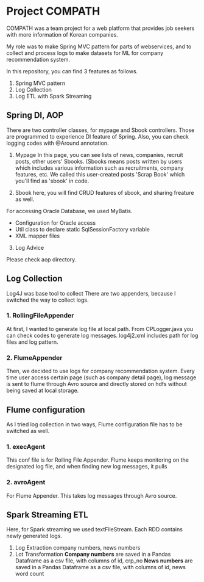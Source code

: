 # Project COMPATH

COMPATH was a team project for a web platform that provides job seekers with more information of Korean companies. 

My role was to make Spring MVC pattern for parts of webservices,
 and to collect and process logs to make datasets for ML for company recommendation system.

In this repository, you can find 3 features as follows.

1. Spring MVC pattern
2. Log Collection 
3. Log ETL with Spark Streaming

## Spring DI, AOP

There are two controller classes, for mypage and Sbook controllers. Those are programmed to experience DI feature of Spring. Also, you can check logging codes with @Around annotation.

1. Mypage
    In this page, you can see lists of news, companies, recruit posts, other users' Sbooks.
    (Sbooks means posts written by users which includes various information such as recruitments, company features, etc. 
    We called this user-created posts 'Scrap Book' which you'll find as 'sbook' in code.

2. Sbook
here, you will find CRUD features of sbook, and sharing freature as well.

For accessing Oracle Database, we used MyBatis.

* Configuration for Oracle access
* Util class to declare static SqlSessionFactory variable
* XML mapper files

3. Log Advice

Please check aop directory.

## Log Collection

Log4J was base tool to collect 
There are two appenders, because I switched the way to collect logs.


### 1. RollingFileAppender

At first, I wanted to generate log file at local path. 
From CPLogger.java you can check codes to generate log messages.
log4j2.xml includes path for log files and log pattern. 

### 2. FlumeAppender

Then, we decided to use logs for company recommendation system. Every time user access certain page (such as company detail page), log message is sent to flume through Avro source and directly stored on hdfs without being saved at local storage. 



## Flume configuration

As I tried log collection in two ways, Flume configuration file has to be switched as well. 

### 1. execAgent

This conf file is for Rolling File Appender. Flume keeps monitoring on the designated log file, and when finding new log messages, it pulls 

### 2. avroAgent

For Flume Appender. This takes log messages through Avro source. 



## Spark Streaming ETL

Here, for Spark streaming we used textFileStream.
Each RDD contains newly generated logs.

1. Log Extraction
company numbers, news numbers
2. Lot Transformation
**Company numbers** are saved in a Pandas Dataframe as a csv file, with columns of id, crp_no
**News numbers** are saved in a Pandas Dataframe as a csv file, with columns of id, news word count
